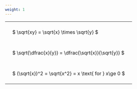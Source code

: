 ```yaml
---
weight: 1
---
```


<style type="text/css">
#T_81d56 th.col_heading {
  text-align: left;
  font-size: 1em;
}
#T_81d56 td {
  text-align: left;
  font-size: 1em;
  padding: 1.5em;
}
</style>
<table id="T_81d56">
  <thead>
  </thead>
  <tbody>
    <tr>
      <td id="T_81d56_row0_col0" class="data row0 col0" >$ \sqrt{xy} = \sqrt{x} \times \sqrt{y} $</td>
    </tr>
    <tr>
      <td id="T_81d56_row1_col0" class="data row1 col0" >$ \sqrt{\dfrac{x}{y}} = \dfrac{\sqrt{x}}{\sqrt{y}} $</td>
    </tr>
    <tr>
      <td id="T_81d56_row2_col0" class="data row2 col0" >$ (\sqrt{x})^2 = \sqrt{x^2} = x \text{ for } x\ge 0 $</td>
    </tr>
  </tbody>
</table>
